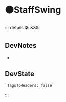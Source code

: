 # 🟠<moto>StaffSwing</moto>

::: details 🛠 <dev>&&&</dev>

## DevNotes

-

## DevState

```py
`TagsToHeaders: false`
```

:::

